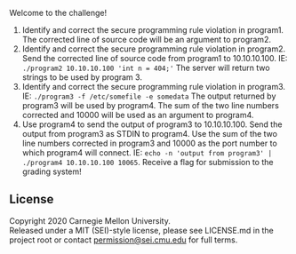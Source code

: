 Welcome to the challenge!

1. Identify and correct the secure programming rule violation in program1. The corrected line of source code will be an
argument to program2.
2. Identify and correct the secure programming rule violation in program2. Send the corrected line of source code from
program1 to 10.10.10.100. IE: `./program2 10.10.10.100 'int n = 404;'` The server will return two strings to be used by
program 3.
3. Identify and correct the secure programming rule violation in program3. IE: `./program3 -f /etc/somefile -e somedata`
The output returned by program3 will be used by program4. The sum of the two line numbers corrected and 10000 will be
used as an argument to program4.
4. Use program4 to send the output of program3 to 10.10.10.100. Send the output from program3 as STDIN to program4. Use
the sum of the two line numbers corrected in program3 and 10000 as the port number to which program4 will connect. IE:
`echo -n 'output from program3' | ./program4 10.10.10.100 10065`. Receive a flag for submission to the grading system!

## License
Copyright 2020 Carnegie Mellon University.  
Released under a MIT (SEI)-style license, please see LICENSE.md in the project root or contact permission@sei.cmu.edu for full terms.
